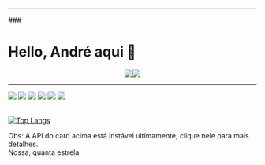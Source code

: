 <hr>
### <h1>Hello, André aqui 👋</h1>
<div style="display: flex; align-items: center; justify-content: center;">
  <a href="https://www.instagram.com/andrejue" target="_blank">
    <img src="https://img.shields.io/badge/Instagram-E4405F?style=for-the-badge&logo=instagram&logoColor=white" >
  </a>
  <a href="https://www.linkedin.com/in/andrejue/" target="_blank">
    <img src="https://img.shields.io/badge/LinkedIn-0077B5?style=for-the-badge&logo=linkedin&logoColor=white" >
  </a>
</div>
<hr>
<div>
  <img src="https://img.shields.io/badge/HTML5-E34F26?style=for-the-badge&logo=html5&logoColor=white"> 
  <img src="https://img.shields.io/badge/CSS3-1572B6?style=for-the-badge&logo=css3&logoColor=white"> 
  <img src="https://img.shields.io/badge/JavaScript-F7DF1E?style=for-the-badge&logo=javascript&logoColor=black"> 
  <img src="https://img.shields.io/badge/React-20232A?style=for-the-badge&logo=react&logoColor=61DAFB"> 
  <img src="https://img.shields.io/badge/Redux-593D88?style=for-the-badge&logo=redux&logoColor=white"> 
  <img src="https://img.shields.io/badge/React_Router-CA4245?style=for-the-badge&logo=react-router&logoColor=white"> 
</div>

<br>

[![Top Langs](https://github-readme-stats.vercel.app/api/top-langs/?username=andrejue&layout=donut-vertical&theme=transparent)](https://www.youtube.com/watch?v=dQw4w9WgXcQ&pp=ygUXbmV2ZXIgZ29ubmEgZ2l2ZSB5b3UgdXA%3D)

Obs: A API do card acima está instável ultimamente, clique nele para mais detalhes.<br>
Nossa, quanta estrela.
